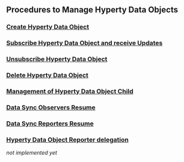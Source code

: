 Procedures to Manage Hyperty Data Objects
-----------------------------------------

### [Create Hyperty Data Object](data-object-creation.md)

### [Subscribe Hyperty Data Object and receive Updates](data-object-subscription.md)

### [Unsubscribe Hyperty Data Object](data-object-unsubscription.md)

### [Delete Hyperty Data Object](data-object-delete.md)

### [Management of Hyperty Data Object Child](data-object-child.md)

### [Data Sync Observers Resume](observers-data-object-resume.md)

### [Data Sync Reporters Resume](reporters-data-object-resume.md)

### [Hyperty Data Object Reporter delegation](data-object-reporter-delegation.md)

*not implemented yet*
